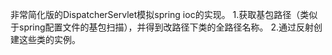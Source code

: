 非常简化版的DispatcherServlet模拟spring ioc的实现。
1.获取基包路径（类似于spring配置文件的基包扫描），并得到改路径下类的全路径名称。
2.通过反射创建这些类的实例。
